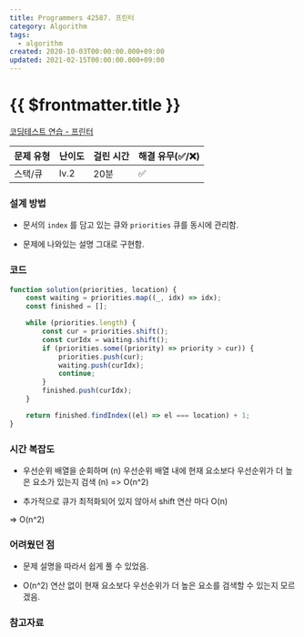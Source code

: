 ```yaml
---
title: Programmers 42587. 프린터
category: Algorithm
tags:
  - algorithm
created: 2020-10-03T00:00:00.000+09:00
updated: 2021-02-15T00:00:00.000+09:00
---
```


# {{ $frontmatter.title }}

[코딩테스트 연습 - 프린터](https://programmers.co.kr/learn/courses/30/lessons/42587)

| 문제 유형 | 난이도 | 걸린 시간 | 해결 유무(✅/❌) |
| --------- | ------ | --------- | ---------------- |
| 스택/큐   | lv.2   | 20분      | ✅               |

### **설계 방법**

- 문서의 `index` 를 담고 있는 큐와 `priorities` 큐를 동시에 관리함.

- 문제에 나와있는 설명 그대로 구현함.

### 코드

```javascript
function solution(priorities, location) {
	const waiting = priorities.map((_, idx) => idx);
	const finished = [];

	while (priorities.length) {
		const cur = priorities.shift();
		const curIdx = waiting.shift();
		if (priorities.some((priority) => priority > cur)) {
			priorities.push(cur);
			waiting.push(curIdx);
			continue;
		}
		finished.push(curIdx);
	}

	return finished.findIndex((el) => el === location) + 1;
}
```

### **시간 복잡도**

- 우선순위 배열을 순회하며 (n) 우선순위 배열 내에 현재 요소보다 우선순위가 더 높은 요소가 있는지 검색 (n) => O(n^2)

- 추가적으로 큐가 최적화되어 있지 않아서 shift 연산 마다 O(n)

=> O(n^2)

### **어려웠던 점**

- 문제 설명을 따라서 쉽게 풀 수 있었음.

- O(n^2) 연산 없이 현재 요소보다 우선순위가 더 높은 요소를 검색할 수 있는지 모르겠음.

### **참고자료**
